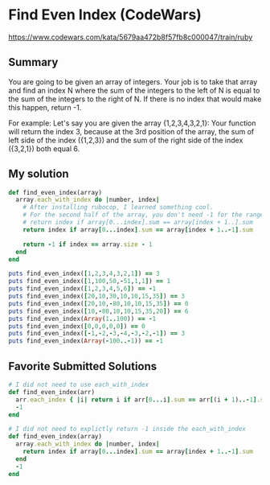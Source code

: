 # Find Even Index (CodeWars)
https://www.codewars.com/kata/5679aa472b8f57fb8c000047/train/ruby

## Summary
You are going to be given an array of integers. Your job is to take that array and find an index N where the sum of the integers to the left of N is equal to the sum of the integers to the right of N. If there is no index that would make this happen, return -1.

For example:
Let's say you are given the array {1,2,3,4,3,2,1}:
Your function will return the index 3, because at the 3rd position of the array, the sum of left side of the index ({1,2,3}) and the sum of the right side of the index ({3,2,1}) both equal 6.

## My solution
```rb
def find_even_index(array)
  array.each_with_index do |number, index|
    # After installing rubocop, I learned something cool.
    # For the second half of the array, you don't need -1 for the range
    # return index if array[0...index].sum == array[index + 1..].sum
    return index if array[0...index].sum == array[index + 1..-1].sum

    return -1 if index == array.size - 1
  end
end

puts find_even_index([1,2,3,4,3,2,1]) == 3
puts find_even_index([1,100,50,-51,1,1]) == 1
puts find_even_index([1,2,3,4,5,6]) == -1
puts find_even_index([20,10,30,10,10,15,35]) == 3
puts find_even_index([20,10,-80,10,10,15,35]) == 0
puts find_even_index([10,-80,10,10,15,35,20]) == 6
puts find_even_index(Array(1..100)) == -1
puts find_even_index([0,0,0,0,0]) == 0
puts find_even_index([-1,-2,-3,-4,-3,-2,-1]) == 3
puts find_even_index(Array(-100..-1)) == -1
```

## Favorite Submitted Solutions

```rb
# I did not need to use each_with_index
def find_even_index(arr)
  arr.each_index { |i| return i if arr[0...i].sum == arr[(i + 1)..-1].sum }
  -1
end

# I did not need to explictly return -1 inside the each_with_index
def find_even_index(array)
  array.each_with_index do |number, index|
    return index if array[0...index].sum == array[index + 1..-1].sum
  end
  -1
end
```
